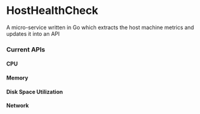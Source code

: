 # HostHealthCheck
A micro-service written in Go which extracts the host machine metrics and updates it into an API
<h3>Current APIs</h3>
<h4>CPU</h4>
<h4>Memory</h4>
<h4>Disk Space Utilization</h4>
<h4>Network</h4>
